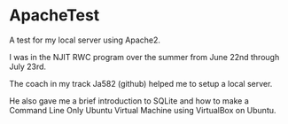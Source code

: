 # ApacheTest
A test for my local server using Apache2.

I was in the NJIT RWC program over the summer from June 22nd through July 23rd.

The coach in my track Ja582 (github) helped me to setup a local server.

He also gave me a brief introduction to SQLite and how to make a Command Line Only Ubuntu Virtual Machine using VirtualBox on Ubuntu.
